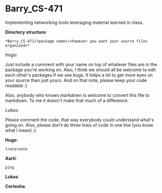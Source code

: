 Barry_CS-471
============

Implementing networking tools leveraging material learned in class.

**Directory structure**:

	*Barry_CS-471/<package name>/<however you want your source files organized>*

_Hugo_:

Just include a comment with your name on top of whatever files are in the 
package you're working on. Also, I think we should all be welcome to edit each 
other's packages if we see bugs. It helps a lot to get more eyes on your source 
than just yours. And on that note, please keep your code readable :)

Also, anybody who knows markdown is welcome to convert this file to markdown.
To me it doesn't make that much of a difference.

_Lukas_:

Please comment the code, that way everybody could understand what's going on. Also, please don't do three lines of code in one line (you know what I mean) ;)

**Hugo**:

	traceroute
  
**Aarti**:

	ping

**Lukas**:

**Cortesha**:
